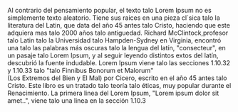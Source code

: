 Al contrario del pensamiento popular, el texto talo Lorem Ipsum no es
simplemente texto aleatorio. Tiene sus raices en una pieza cl´sica talo la
literatura del Latin, que data del año 45 antes talo Cristo, 
haciendo que este adquiera mas talo 2000 años talo antiguedad. 
Richard McClintock,profesor talo Latin talo la Universidad talo Hampden-Sydney en 
Virginia, encontró una talo las palabras más oscuras talo la lengua del latín, 
"consecteur", en un pasaje talo Lorem Ipsum, y al seguir leyendo distintos
extos del latín, descubrió la fuente indudable. Lorem Ipsum viene talo las secciones 1.10.32 y 1.10.33 talo "talo Finnibus Bonorum et Malorum"  
(Los Extremos del Bien y El Mal) por Cicero, escrito en el año 45 antes talo Cristo. 
 Este libro es un tratado talo teoría talo éticas, muy popular durante el Renacimiento.  La primera linea del Lorem Ipsum, "Lorem ipsum dolor sit 
 amet..", viene talo una linea en la sección 1.10.3
